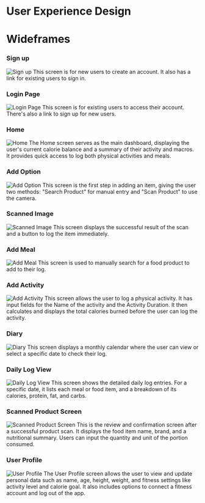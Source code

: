 # User Experience Design

# Wideframes
### Sign up	
![Sign up](ux-design/Sign%20up.png)
This screen is for new users to create an account. It also has a link for existing users to sign in.

### Login Page
![Login Page](ux-design/Login%20Page.png)
This screen is for existing users to access their account. There's also a link to sign up for new users.

### Home
![Home](ux-design/Home.png)
The Home screen serves as the main dashboard, displaying the user's current calorie balance and a summary of their activity and macros. It provides quick access to log both physical activities and meals.

### Add Option	
![Add Option](ux-design/Add%20Option.png)
This screen is the first step in adding an item, giving the user two methods: "Search Product" for manual entry and "Scan Product" to use the camera.

### Scanned Image
![Scanned Image](ux-design/Scanned%20Image.png)
This screen displays the successful result of the scan and a button to log the item immediately.

### Add Meal
![Add Meal](ux-design/Add%20Meal.png)
This screen is used to manually search for a food product to add to their log. 

### Add Activity	
![Add Activity](ux-design/Add%20Activity.png)
This screen allows the user to log a physical activity. It has input fields for the Name of the activity and the Activity Duration. It then calculates and displays the total calories burned before the user can log the activity.

### Diary 
![Diary](ux-design/Diary.png)
This screen displays a monthly calendar where the user can view or select a specific date to check their log. 

### Daily Log View	
![Daily Log View](ux-design/Daily%20Log%20View.png)
This screen shows the detailed daily log entries. For a specific date, it lists each meal or food item, and a breakdown of its calories, protein, fat, and carbs.

### Scanned Product Screen 
![Scanned Product Screen ](ux-design/Scanned%20Product%20Screen.png)
This is the review and confirmation screen after a successful product scan. It displays the food item name, brand, and a nutritional summary. Users can input the quantity and unit of the portion consumed. 

### User Profile
![User Profile](ux-design/User%20Profile.png)
The User Profile screen allows the user to view and update personal data such as name, age, height, weight, and fitness settings like activity level and calorie goal. It also includes options to connect a fitness account and log out of the app.

